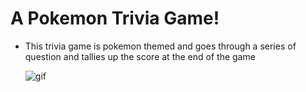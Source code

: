 # A Pokemon Trivia Game!


* This trivia game is pokemon themed and goes through a series of question and tallies up the score at the end of the game

    ![gif](/assets/images/triva_game.gif)
